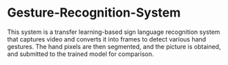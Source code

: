 # Gesture-Recognition-System
This system is a transfer learning-based sign language recognition system that captures video and converts it into frames to detect various hand gestures. The hand pixels are then segmented, and the picture is obtained, and submitted to the trained model for comparison.
